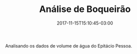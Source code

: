 ﻿---
title: "Análise de Boqueirão"
date: 2017-11-15T15:10:45-03:00
draft: false
---

Analisando os dados de volume de água do Epitácio Pessoa.
<!--more-->

<div id="vis1" width=300></div>
<div id="vis2" width=300></div>
<div id="vis3" width=300></div>
<div id="vis4" width=300></div>
<div id="vis5" width=300></div>

<script src="https://cdnjs.cloudflare.com/ajax/libs/vega/3.0.7/vega.js"></script>
<script src="https://cdnjs.cloudflare.com/ajax/libs/vega-lite/2.0.1/vega-lite.js"></script>
<script src="https://cdnjs.cloudflare.com/ajax/libs/vega-embed/3.0.0-rc7/vega-embed.js"></script>
<script>
    let
    spec = "https://gist.githubusercontent.com/Docinho/ffa499e8e3c4596ec41494bec53e9155/raw/f4b0fa0f0288d2cc2a3c6f8a244d8d67e093f1d2/volume-geral.json";
  	vegaEmbed('#vis3', spec).catch(console.warn);
    spec = "https://gist.githubusercontent.com/Docinho/ffa499e8e3c4596ec41494bec53e9155/raw/f4b0fa0f0288d2cc2a3c6f8a244d8d67e093f1d2/sd99-03.json";
  	vegaEmbed('#vis4', spec).catch(console.warn);
    spec = "https://gist.githubusercontent.com/Docinho/ffa499e8e3c4596ec41494bec53e9155/raw/f4b0fa0f0288d2cc2a3c6f8a244d8d67e093f1d2/qnt-medicoes.json";
  	vegaEmbed('#vis5', spec).catch(console.warn);
</script>


